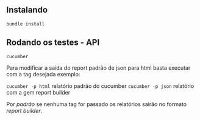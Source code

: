 ## Instalando

`bundle install`

## Rodando os testes - API

`cucumber`

Para modificar a saida do report padrão de json para html basta executar com a tag desejada exemplo:

`cucumber -p html` relatório padrão do cucumber
`cucumber -p json` relatório com a gem report builder

Por *padrão* se nenhuma tag for passado os relatórios sairão no formato *report builder*.